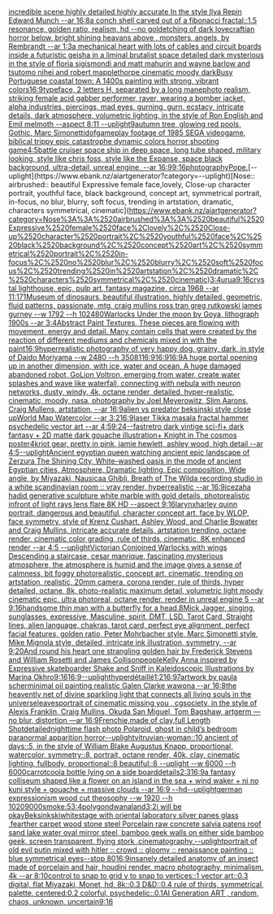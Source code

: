 [incredible scene highly detailed highly accurate In the style Ilya Repin Edward Munch --ar 16:8](https://www.ebank.nz/aiartgenerator?category=incredible%2520scene%2520highly%2520detailed%2520highly%2520accurate%2520In%2520the%2520style%2520Ilya%2520Repin%2520Edward%2520Munch%2520--ar%252016%3A8)[a conch shell carved out of a fibonacci fractal::1.5 resonance, golden ratio, realism, hd --no gold](https://www.ebank.nz/aiartgenerator?category=a%2520conch%2520shell%2520carved%2520out%2520of%2520a%2520fibonacci%2520fractal%3A%3A1.5%2520resonance%2C%2520golden%2520ratio%2C%2520realism%2C%2520hd%2520--no%2520gold)[etching of dark lovecraftian horror below, bright shining heavans above , monsters, angels, by Rembrandt --ar 1:3](https://www.ebank.nz/aiartgenerator?category=etching%2520of%2520dark%2520lovecraftian%2520horror%2520below%2C%2520bright%2520shining%2520heavans%2520above%2520%2C%2520monsters%2C%2520angels%2C%2520by%2520Rembrandt%2520--ar%25201%3A3)[a mechanical heart with lots of cables and circuit boards inside a futuristic geisha in a liminal brutalist space detailed dark mysterious in the style of floria sigismondi and matt mahurin and wayne barlow and tsutomo nihei and robert mapplethorpe cinematic moody dark](https://www.ebank.nz/aiartgenerator?category=a%2520mechanical%2520heart%2520with%2520lots%2520of%2520cables%2520and%2520circuit%2520boards%2520inside%2520a%2520futuristic%2520geisha%2520in%2520a%2520liminal%2520brutalist%2520space%2520detailed%2520dark%2520mysterious%2520in%2520the%2520style%2520of%2520floria%2520sigismondi%2520and%2520matt%2520mahurin%2520and%2520wayne%2520barlow%2520and%2520tsutomo%2520nihei%2520and%2520robert%2520mapplethorpe%2520cinematic%2520moody%2520dark)[Busy Portuguese coastal town: A 1400s painting with strong, vibrant colors](https://www.ebank.nz/aiartgenerator?category=Busy%2520Portuguese%2520coastal%2520town%3A%2520A%25201400s%2520painting%2520with%2520strong%2C%2520vibrant%2520colors)[16:9](https://www.ebank.nz/aiartgenerator?category=16%3A9)[typeface, 2 letters H, separated by a long mane](https://www.ebank.nz/aiartgenerator?category=typeface%2C%25202%2520letters%2520H%2C%2520separated%2520by%2520a%2520long%2520mane)[photo realism, striking female acid gabber performer, raver, wearing a bomber jacket, alpha industries, piercings,  mad eyes, gurning, gurn, ecstacy, intricate details, dark atmosphere, volumetric lighting, in the style of Ron English and Emil melmoth --aspect 8:11 --uplight](https://www.ebank.nz/aiartgenerator?category=photo%2520realism%2C%2520striking%2520female%2520acid%2520gabber%2520performer%2C%2520raver%2C%2520wearing%2520a%2520bomber%2520jacket%2C%2520alpha%2520industries%2C%2520piercings%2C%2520%2520mad%2520eyes%2C%2520gurning%2C%2520gurn%2C%2520ecstacy%2C%2520intricate%2520details%2C%2520dark%2520atmosphere%2C%2520volumetric%2520lighting%2C%2520in%2520the%2520style%2520of%2520Ron%2520English%2520and%2520Emil%2520melmoth%2520--aspect%25208%3A11%2520--uplight)[9](https://www.ebank.nz/aiartgenerator?category=9)[autumn tree, glowing red pools, Gothic, Marc Simonetti](https://www.ebank.nz/aiartgenerator?category=autumn%2520tree%2C%2520glowing%2520red%2520pools%2C%2520Gothic%2C%2520Marc%2520Simonetti)[dof](https://www.ebank.nz/aiartgenerator?category=dof)[gameplay footage of 1985 SEGA videogame, biblical trippy epic catastrophe dynamic colors horror shooting game](https://www.ebank.nz/aiartgenerator?category=gameplay%2520footage%2520of%25201985%2520SEGA%2520videogame%2C%2520biblical%2520trippy%2520epic%2520catastrophe%2520dynamic%2520colors%2520horror%2520shooting%2520game)[4:5](https://www.ebank.nz/aiartgenerator?category=4%3A5)[battle cruiser space ship in deep space, long tube shaped, military looking, style like chris foss, style like the Expanse, space black background, ultra-detail, unreal engine, --ar 16:9](https://www.ebank.nz/aiartgenerator?category=battle%2520cruiser%2520space%2520ship%2520in%2520deep%2520space%2C%2520long%2520tube%2520shaped%2C%2520military%2520looking%2C%2520style%2520like%2520chris%2520foss%2C%2520style%2520like%2520the%2520Expanse%2C%2520space%2520black%2520background%2C%2520ultra-detail%2C%2520unreal%2520engine%2C%2520--ar%252016%3A9)[9:16](https://www.ebank.nz/aiartgenerator?category=9%3A16)[photography](https://www.ebank.nz/aiartgenerator?category=photography)[Pope.](https://www.ebank.nz/aiartgenerator?category=Pope.)[--uplight](https://www.ebank.nz/aiartgenerator?category=--uplight)[Nose:: airbrushed:: beautiful Expressive female face,lovely, Close-up character portrait, youthful face, black background, concept art, symmetrical portrait, in-focus, no blur, blurry, soft focus, trending in artstation, dramatic, characters symmetrical, cinematic](https://www.ebank.nz/aiartgenerator?category=Nose%3A%3A%2520airbrushed%3A%3A%2520beautiful%2520Expressive%2520female%2520face%2Clovely%2C%2520Close-up%2520character%2520portrait%2C%2520youthful%2520face%2C%2520black%2520background%2C%2520concept%2520art%2C%2520symmetrical%2520portrait%2C%2520in-focus%2C%2520no%2520blur%2C%2520blurry%2C%2520soft%2520focus%2C%2520trending%2520in%2520artstation%2C%2520dramatic%2C%2520characters%2520symmetrical%2C%2520cinematic)[3:4](https://www.ebank.nz/aiartgenerator?category=3%3A4)[urua](https://www.ebank.nz/aiartgenerator?category=urua)[9:16](https://www.ebank.nz/aiartgenerator?category=9%3A16)[crystal lighthouse, epic, pulp art, fantasy magazine, circa 1968 --ar 11:17](https://www.ebank.nz/aiartgenerator?category=crystal%2520lighthouse%2C%2520epic%2C%2520pulp%2520art%2C%2520fantasy%2520magazine%2C%2520circa%25201968%2520--ar%252011%3A17)[1](https://www.ebank.nz/aiartgenerator?category=1)[Museum of dinosaurs, beautiful illustration, highly detailed, geometric, fluid patterns, passionate, mtg, craig mullins ross tran greg rutkowski james gurney --w 1792 --h 1024](https://www.ebank.nz/aiartgenerator?category=Museum%2520of%2520dinosaurs%2C%2520beautiful%2520illustration%2C%2520highly%2520detailed%2C%2520geometric%2C%2520fluid%2520patterns%2C%2520passionate%2C%2520mtg%2C%2520craig%2520mullins%2520ross%2520tran%2520greg%2520rutkowski%2520james%2520gurney%2520--w%25201792%2520--h%25201024)[80](https://www.ebank.nz/aiartgenerator?category=80)[Warlocks Under the moon by Goya, lithograph 1900s --ar 3:4](https://www.ebank.nz/aiartgenerator?category=Warlocks%2520Under%2520the%2520moon%2520by%2520Goya%2C%2520lithograph%25201900s%2520--ar%25203%3A4)[Abstract Paint Textures, These pieces are flowing with movement, energy and detail. Many contain cells that were created by the reaction of different mediums and chemicals mixed in with the paint](https://www.ebank.nz/aiartgenerator?category=Abstract%2520Paint%2520Textures%2C%2520These%2520pieces%2520are%2520flowing%2520with%2520movement%2C%2520energy%2520and%2520detail.%2520Many%2520contain%2520cells%2520that%2520were%2520created%2520by%2520the%2520reaction%2520of%2520different%2520mediums%2520and%2520chemicals%2520mixed%2520in%2520with%2520the%2520paint)[16:9](https://www.ebank.nz/aiartgenerator?category=16%3A9)[hyperrealistic photography of very happy dog, grainy, dark, in style of Daido Moriyama --w 2480 --h 3508](https://www.ebank.nz/aiartgenerator?category=hyperrealistic%2520photography%2520of%2520very%2520happy%2520dog%2C%2520grainy%2C%2520dark%2C%2520in%2520style%2520of%2520Daido%2520Moriyama%2520--w%25202480%2520--h%25203508)[1](https://www.ebank.nz/aiartgenerator?category=1)[16:9](https://www.ebank.nz/aiartgenerator?category=16%3A9)[16:9](https://www.ebank.nz/aiartgenerator?category=16%3A9)[16:9](https://www.ebank.nz/aiartgenerator?category=16%3A9)[A huge portal opening up in another dimension, with ice, water and ocean, A huge damaged abandoned robot, GoLion Voltron, emerging from water, create water splashes and wave like waterfall, connecting with nebula with neuron networks, dusty, windy, 4k, octane render, detailed, hyper-realistic, cinematic, moody, nasa, photography by Joel Meyerowitz, Slim Aarons, Craig Mullens, artstation, --ar 16:9](https://www.ebank.nz/aiartgenerator?category=A%2520huge%2520portal%2520opening%2520up%2520in%2520another%2520dimension%2C%2520with%2520ice%2C%2520water%2520and%2520ocean%2C%2520A%2520huge%2520damaged%2520abandoned%2520robot%2C%2520GoLion%2520Voltron%2C%2520emerging%2520from%2520water%2C%2520create%2520water%2520splashes%2520and%2520wave%2520like%2520waterfall%2C%2520connecting%2520with%2520nebula%2520with%2520neuron%2520networks%2C%2520dusty%2C%2520windy%2C%25204k%2C%2520octane%2520render%2C%2520detailed%2C%2520hyper-realistic%2C%2520cinematic%2C%2520moody%2C%2520nasa%2C%2520photography%2520by%2520Joel%2520Meyerowitz%2C%2520Slim%2520Aarons%2C%2520Craig%2520Mullens%2C%2520artstation%2C%2520--ar%252016%3A9)[alien vs predator beksinski style close up](https://www.ebank.nz/aiartgenerator?category=alien%2520vs%2520predator%2520beksinski%2520style%2520close%2520up)[World Map Watercolor --ar 3:2](https://www.ebank.nz/aiartgenerator?category=World%2520Map%2520Watercolor%2520--ar%25203%3A2)[16:9](https://www.ebank.nz/aiartgenerator?category=16%3A9)[laser Tikka masala fractal hammer psychedelic vector art --ar 4:5](https://www.ebank.nz/aiartgenerator?category=laser%2520Tikka%2520masala%2520fractal%2520hammer%2520psychedelic%2520vector%2520art%2520--ar%25204%3A5)[9:24](https://www.ebank.nz/aiartgenerator?category=9%3A24)[--fast](https://www.ebank.nz/aiartgenerator?category=--fast)[retro dark vintige sci-fi+ dark fantasy + 2D matte dark gouache illustration+ Knight in The cosmos poster](https://www.ebank.nz/aiartgenerator?category=retro%2520dark%2520vintige%2520sci-fi%2B%2520dark%2520fantasy%2520%2B%25202D%2520matte%2520dark%2520gouache%2520illustration%2B%2520Knight%2520in%2520The%2520cosmos%2520poster)[4k](https://www.ebank.nz/aiartgenerator?category=4k)[riot gear, pretty in pink, jamie hewlett, ashley wood, high detail --ar 4:5](https://www.ebank.nz/aiartgenerator?category=riot%2520gear%2C%2520pretty%2520in%2520pink%2C%2520jamie%2520hewlett%2C%2520ashley%2520wood%2C%2520high%2520detail%2520--ar%25204%3A5)[--uplight](https://www.ebank.nz/aiartgenerator?category=--uplight)[Ancient egyptian queen watching ancient epic landscape of Zerzura The Shining City, White-washed oasis in the mode of ancient Egyptian cities, Atmosphere, Dramatic lighting, Epic composition, Wide angle, by Miyazaki, Nausicaa Ghibli, Breath of The Wild](https://www.ebank.nz/aiartgenerator?category=Ancient%2520egyptian%2520queen%2520watching%2520ancient%2520epic%2520landscape%2520of%2520Zerzura%2520The%2520Shining%2520City%2C%2520White-washed%2520oasis%2520in%2520the%2520mode%2520of%2520ancient%2520Egyptian%2520cities%2C%2520Atmosphere%2C%2520Dramatic%2520lighting%2C%2520Epic%2520composition%2C%2520Wide%2520angle%2C%2520by%2520Miyazaki%2C%2520Nausicaa%2520Ghibli%2C%2520Breath%2520of%2520The%2520Wild)[a recording studio in a white scandinavian room :: vray render, hyperrealistic --ar 16:9](https://www.ebank.nz/aiartgenerator?category=a%2520recording%2520studio%2520in%2520a%2520white%2520scandinavian%2520room%2520%3A%3A%2520vray%2520render%2C%2520hyperrealistic%2520--ar%252016%3A9)[ice](https://www.ebank.nz/aiartgenerator?category=ice)[zaha hadid generative sculpture white marble with gold details, photorealistic infront of light rays lens flare 8K HD --aspect 9:16](https://www.ebank.nz/aiartgenerator?category=zaha%2520hadid%2520generative%2520sculpture%2520white%2520marble%2520with%2520gold%2520details%2C%2520photorealistic%2520infront%2520of%2520light%2520rays%2520lens%2520flare%25208K%2520HD%2520--aspect%25209%3A16)[larynx](https://www.ebank.nz/aiartgenerator?category=larynx)[harley quinn portrait, dangerous and beautiful, character concept art, face by WLOP, face symmetry, style of Krenz Cushart, Ashley Wood, and Charlie Bowater and Craig Mullins, intricate accurate details, artstation trending, octane render, cinematic color grading, rule of thirds, cinematic, 8K enhanced render --ar 4:5 --uplight](https://www.ebank.nz/aiartgenerator?category=harley%2520quinn%2520portrait%2C%2520dangerous%2520and%2520beautiful%2C%2520character%2520concept%2520art%2C%2520face%2520by%2520WLOP%2C%2520face%2520symmetry%2C%2520style%2520of%2520Krenz%2520Cushart%2C%2520Ashley%2520Wood%2C%2520and%2520Charlie%2520Bowater%2520and%2520Craig%2520Mullins%2C%2520intricate%2520accurate%2520details%2C%2520artstation%2520trending%2C%2520octane%2520render%2C%2520cinematic%2520color%2520grading%2C%2520rule%2520of%2520thirds%2C%2520cinematic%2C%25208K%2520enhanced%2520render%2520--ar%25204%3A5%2520--uplight)[Victorian Conjoined Warlocks with wings Descending a staircase, cesar manrique, fascinating mysterious atmosphere, the atmosphere is humid and the image gives a sense of calmness, bit foggy photorealistic, concept art, cinematic, trending on artstation, realistic, 20mm camera, corona render, rule of thirds, hyper detailed, octane, 8k, photo-realistic maximum detail, volumetric light moody cinematic epic, ultra photoreal, octane render, render in unreal engine 5 --ar 9:16](https://www.ebank.nz/aiartgenerator?category=Victorian%2520Conjoined%2520Warlocks%2520with%2520wings%2520Descending%2520a%2520staircase%2C%2520cesar%2520manrique%2C%2520fascinating%2520mysterious%2520atmosphere%2C%2520the%2520atmosphere%2520is%2520humid%2520and%2520the%2520image%2520gives%2520a%2520sense%2520of%2520calmness%2C%2520bit%2520foggy%2520photorealistic%2C%2520concept%2520art%2C%2520cinematic%2C%2520trending%2520on%2520artstation%2C%2520realistic%2C%252020mm%2520camera%2C%2520corona%2520render%2C%2520rule%2520of%2520thirds%2C%2520hyper%2520detailed%2C%2520octane%2C%25208k%2C%2520photo-realistic%2520maximum%2520detail%2C%2520volumetric%2520light%2520moody%2520cinematic%2520epic%2C%2520ultra%2520photoreal%2C%2520octane%2520render%2C%2520render%2520in%2520unreal%2520engine%25205%2520--ar%25209%3A16)[handsome thin man with a butterfly for a head](https://www.ebank.nz/aiartgenerator?category=handsome%2520thin%2520man%2520with%2520a%2520butterfly%2520for%2520a%2520head)[.8](https://www.ebank.nz/aiartgenerator?category=.8)[Mick Jagger, singing, sunglasses, expressive, Masculine, spirit, DMT, LSD, Tarot Card, Straight lines, alien language, chakras, tarot card, perfect eye alignment, perfect facial features, golden ratio, Peter Mohrbacher style, Marc Simonetti style, Mike Mignola style, detailed, intricate ink illustration, symmetry, --ar 9:20](https://www.ebank.nz/aiartgenerator?category=Mick%2520Jagger%2C%2520singing%2C%2520sunglasses%2C%2520expressive%2C%2520Masculine%2C%2520spirit%2C%2520DMT%2C%2520LSD%2C%2520Tarot%2520Card%2C%2520Straight%2520lines%2C%2520alien%2520language%2C%2520chakras%2C%2520tarot%2520card%2C%2520perfect%2520eye%2520alignment%2C%2520perfect%2520facial%2520features%2C%2520golden%2520ratio%2C%2520Peter%2520Mohrbacher%2520style%2C%2520Marc%2520Simonetti%2520style%2C%2520Mike%2520Mignola%2520style%2C%2520detailed%2C%2520intricate%2520ink%2520illustration%2C%2520symmetry%2C%2520--ar%25209%3A20)[And round his heart one strangling golden hair by Frederick Stevens and William Rosetti and James Collison](https://www.ebank.nz/aiartgenerator?category=And%2520round%2520his%2520heart%2520one%2520strangling%2520golden%2520hair%2520by%2520Frederick%2520Stevens%2520and%2520William%2520Rosetti%2520and%2520James%2520Collison)[people](https://www.ebank.nz/aiartgenerator?category=people)[Kelly Anna inspired by Expressive skateboarder Shake and Sniff in Kaleidoscopic Illustrations by Marina Okhro](https://www.ebank.nz/aiartgenerator?category=Kelly%2520Anna%2520inspired%2520by%2520Expressive%2520skateboarder%2520Shake%2520and%2520Sniff%2520in%2520Kaleidoscopic%2520Illustrations%2520by%2520Marina%2520Okhro)[9:16](https://www.ebank.nz/aiartgenerator?category=9%3A16)[16:9](https://www.ebank.nz/aiartgenerator?category=16%3A9)[--uplight](https://www.ebank.nz/aiartgenerator?category=--uplight)[hyperdétaillé](https://www.ebank.nz/aiartgenerator?category=hyperd%C3%A9taill%C3%A9)[1:2](https://www.ebank.nz/aiartgenerator?category=1%3A2)[16:9](https://www.ebank.nz/aiartgenerator?category=16%3A9)[7](https://www.ebank.nz/aiartgenerator?category=7)[artwork by paula scher](https://www.ebank.nz/aiartgenerator?category=artwork%2520by%2520paula%2520scher)[minimal oil painting realistic Galen Clarke wawona --ar 16:8](https://www.ebank.nz/aiartgenerator?category=minimal%2520oil%2520painting%2520realistic%2520Galen%2520Clarke%2520wawona%2520--ar%252016%3A8)[the heavently net of divine sparkling light that connects all living souls in the universe](https://www.ebank.nz/aiartgenerator?category=the%2520heavently%2520net%2520of%2520divine%2520sparkling%2520light%2520that%2520connects%2520all%2520living%2520souls%2520in%2520the%2520universe)[leaves](https://www.ebank.nz/aiartgenerator?category=leaves)[portrait of cinematic missing you , cgsociety, in the style of Alexis Franklin, Craig Mullins, Okuda San Miguel, Tom Bagshaw, artgerm —no blur, distortion —ar 16:9](https://www.ebank.nz/aiartgenerator?category=portrait%2520of%2520cinematic%2520missing%2520you%2520%2C%2520cgsociety%2C%2520in%2520the%2520style%2520of%2520Alexis%2520Franklin%2C%2520Craig%2520Mullins%2C%2520Okuda%2520San%2520Miguel%2C%2520Tom%2520Bagshaw%2C%2520artgerm%2520%E2%80%94no%2520blur%2C%2520distortion%2520%E2%80%94ar%252016%3A9)[Frenchie,made of clay,full Length Shot](https://www.ebank.nz/aiartgenerator?category=Frenchie%2Cmade%2520of%2520clay%2Cfull%2520Length%2520Shot)[detailed](https://www.ebank.nz/aiartgenerator?category=detailed)[nighttime flash photo Polaroid, ghost in child’s bedroom paranormal apparition horror](https://www.ebank.nz/aiartgenerator?category=nighttime%2520flash%2520photo%2520Polaroid%2C%2520ghost%2520in%2520child%E2%80%99s%2520bedroom%2520paranormal%2520apparition%2520horror)[--uplight](https://www.ebank.nz/aiartgenerator?category=--uplight)[vitruvian-woman::10 ancient of days::5, in the style of William Blake Augustus Knapp, proportional, watercolor, symmetry::8, portrait, octane render, 40k, clay, cinematic lighting, fullbody, proportional::8 beautiful::8 --uplight --w 6000 --h 6000](https://www.ebank.nz/aiartgenerator?category=vitruvian-woman%3A%3A10%2520ancient%2520of%2520days%3A%3A5%2C%2520in%2520the%2520style%2520of%2520William%2520Blake%2520Augustus%2520Knapp%2C%2520proportional%2C%2520watercolor%2C%2520symmetry%3A%3A8%2C%2520portrait%2C%2520octane%2520render%2C%252040k%2C%2520clay%2C%2520cinematic%2520lighting%2C%2520fullbody%2C%2520proportional%3A%3A8%2520beautiful%3A%3A8%2520--uplight%2520--w%25206000%2520--h%25206000)[carrot](https://www.ebank.nz/aiartgenerator?category=carrot)[cool](https://www.ebank.nz/aiartgenerator?category=cool)[a bottle lying on a side board](https://www.ebank.nz/aiartgenerator?category=a%2520bottle%2520lying%2520on%2520a%2520side%2520board)[details](https://www.ebank.nz/aiartgenerator?category=details)[2:3](https://www.ebank.nz/aiartgenerator?category=2%3A3)[16:9](https://www.ebank.nz/aiartgenerator?category=16%3A9)[a fantasy colliseum shaped like a flower on an island in the sea + wind waker + ni no kuni style + gouache + massive clouds --ar 16:9 --hd](https://www.ebank.nz/aiartgenerator?category=a%2520fantasy%2520colliseum%2520shaped%2520like%2520a%2520flower%2520on%2520an%2520island%2520in%2520the%2520sea%2520%2B%2520wind%2520waker%2520%2B%2520ni%2520no%2520kuni%2520style%2520%2B%2520gouache%2520%2B%2520massive%2520clouds%2520--ar%252016%3A9%2520--hd)[--uplight](https://www.ebank.nz/aiartgenerator?category=--uplight)[german expressionism wood cut theosophy --w 1920 --h 1020](https://www.ebank.nz/aiartgenerator?category=german%2520expressionism%2520wood%2520cut%2520theosophy%2520--w%25201920%2520--h%25201020)[9000](https://www.ebank.nz/aiartgenerator?category=9000)[smoke:5](https://www.ebank.nz/aiartgenerator?category=smoke%3A5)[3:4](https://www.ebank.nz/aiartgenerator?category=3%3A4)[polygondwanaland](https://www.ebank.nz/aiartgenerator?category=polygondwanaland)[3:2](https://www.ebank.nz/aiartgenerator?category=3%3A2)[i will be okay](https://www.ebank.nz/aiartgenerator?category=i%2520will%2520be%2520okay)[Beksinkski](https://www.ebank.nz/aiartgenerator?category=Beksinkski)[white](https://www.ebank.nz/aiartgenerator?category=white)[stage with oriental laboratory silver panes glass ,fearther carpet wood stone steel Porcelain raw concrete salvia patens roof sand lake water oval mirror steel, bamboo geek walls on either side bamboo geek, screen transparent, flying stork ,cinematography,](https://www.ebank.nz/aiartgenerator?category=stage%2520with%2520oriental%2520laboratory%2520silver%2520panes%2520glass%2520%2Cfearther%2520carpet%2520wood%2520stone%2520steel%2520Porcelain%2520raw%2520concrete%2520salvia%2520patens%2520roof%2520sand%2520lake%2520water%2520oval%2520mirror%2520steel%2C%2520bamboo%2520geek%2520walls%2520on%2520either%2520side%2520bamboo%2520geek%2C%2520screen%2520transparent%2C%2520flying%2520stork%2520%2Ccinematography%2C)[--uplight](https://www.ebank.nz/aiartgenerator?category=--uplight)[portrait of old evil putin mixed with hitler :: crowd :: gloomy :: renaissance painting :: blue symmetrical eyes--stop 80](https://www.ebank.nz/aiartgenerator?category=portrait%2520of%2520old%2520evil%2520putin%2520mixed%2520with%2520hitler%2520%3A%3A%2520crowd%2520%3A%3A%2520gloomy%2520%3A%3A%2520renaissance%2520painting%2520%3A%3A%2520blue%2520symmetrical%2520eyes--stop%252080)[16:9](https://www.ebank.nz/aiartgenerator?category=16%3A9)[insanely detailed  anatomy  of an insect  made of  porcelain and hair, houdini render, macro photography,  minimalism, 4k --ar 8:10](https://www.ebank.nz/aiartgenerator?category=insanely%2520detailed%2520%2520anatomy%2520%2520of%2520an%2520insect%2520%2520made%2520of%2520%2520porcelain%2520and%2520hair%2C%2520houdini%2520render%2C%2520macro%2520photography%2C%2520%2520minimalism%2C%25204k%2520--ar%25208%3A10)[control to snap to grid v to snap to vertices::1 vector art::0.3 digital, flat Miyazaki, Monet, hd, 8k::0.3 D&D::0.4 rule of thirds, symmetrical, palette, centered:0.2 colorful, psychedelic::0.1](https://www.ebank.nz/aiartgenerator?category=control%2520to%2520snap%2520to%2520grid%2520v%2520to%2520snap%2520to%2520vertices%3A%3A1%2520vector%2520art%3A%3A0.3%2520digital%2C%2520flat%2520Miyazaki%2C%2520Monet%2C%2520hd%2C%25208k%3A%3A0.3%2520D%26D%3A%3A0.4%2520rule%2520of%2520thirds%2C%2520symmetrical%2C%2520palette%2C%2520centered%3A0.2%2520colorful%2C%2520psychedelic%3A%3A0.1)[AI Generation ART , random, chaos, unknown, uncertain](https://www.ebank.nz/aiartgenerator?category=AI%2520Generation%2520ART%2520%2C%2520random%2C%2520chaos%2C%2520unknown%2C%2520uncertain)[9:16](https://www.ebank.nz/aiartgenerator?category=9%3A16)